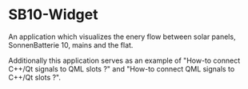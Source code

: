 # SB10-Widget

An application which visualizes the enery flow between solar panels, SonnenBatterie 10, mains and the flat.

Additionally this application serves as an example of "How-to connect C++/Qt signals to QML slots ?" and "How-to connect QML signals to C++/Qt slots ?".
